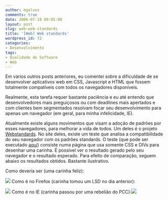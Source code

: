 ```yaml
---
author: mgalves
comments: true
date: 2006-07-18 09:05:00
layout: post
slug: web-web-standards
title: '[Web] Web standards'
wordpress_id: 72
categories:
- Desenvolvimento
tags:
- Qualidade de Software
- Web
---
```


Em vários outros posts anteriores, eu comentei sobre a dificuldade de se desenvolver aplicativos web em CSS, Javascript e HTML que fossem totalmente compatíveis com todos os navegadores disponíveis.

Realmente, esta tarefa requer bastante paciência e eu até entendo que desenvolvedores mais preguiçosos ou com deadlines mais apertados e com clientes bem segmentados resolvam focar seu desenvolvimento para apenas um navegador (em geral, para minha infelicidade, IE).

Atualmente existe alguns movimentos que visam a adoção de padrões por esses navegadores, para melhorar a vida de todos. Um deles é o projeto [Webstandards](http://www.webstandards.org/). No site deles, existe um teste que analisa a compatibilidade do seu navegador com os padrões standards. O teste (que pode ser executado [aqui](http://www.webstandards.org/files/acid2/test.html)) consiste numa página que usa somente CSS e DIVs para desenhar uma carinha. É possível ver o resultado gerado pelo seu navegador e o resultado esperado. Para efeito de comparação, seguem abaixo os resultados obtidos. Bastante ilustrativo.

Como deveria ser (uma carinha feliz):

[![]({{BASE_PATH}}/images/2006-07-18-web-web-standards/como_deveria_ser.png)](http://photos1.blogger.com/blogger/5614/1970/1600/como_deveria_ser.png)
Como é no Firefox (carinha tomou um LSD no dia anterior):

[![]({{BASE_PATH}}/images/2006-07-18-web-web-standards/como_eh_firefox.png)](http://photos1.blogger.com/blogger/5614/1970/1600/como_eh_firefox.png)
Como é no IE (carinha passou por uma rebelião do PCC):[![]({{BASE_PATH}}/images/2006-07-18-web-web-standards/como_eh_ie.png)](http://photos1.blogger.com/blogger/5614/1970/1600/como_eh_ie.png)
